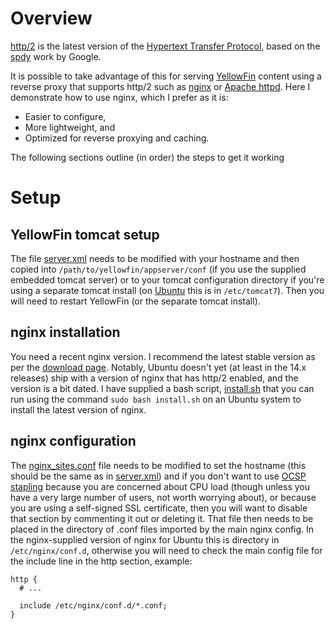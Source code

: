 # Overview
[http/2](https://en.wikipedia.org/wiki/HTTP/2) is the latest version of the [Hypertext Transfer Protocol](https://en.wikipedia.org/wiki/Hypertext_Transfer_Protocol), based on the [spdy](https://en.wikipedia.org/wiki/SPDY) work by Google.

It is possible to take advantage of this for serving [YellowFin](http://http://www.yellowfinbi.com) content using a reverse proxy that supports http/2 such as [nginx](http://nginx.org) or [Apache httpd](http://httpd.apache.org). Here I demonstrate how to use nginx, which I prefer as it is:
* Easier to configure,
* More lightweight, and
* Optimized for reverse proxying and caching.

The following sections outline (in order) the steps to get it working

# Setup
## YellowFin tomcat setup
The file [server.xml](server.xml) needs to be modified with your hostname and then copied into `/path/to/yellowfin/appserver/conf` (if you use the supplied embedded tomcat server) or to your tomcat configuration directory if you're using a separate tomcat install (on [Ubuntu](http://www.ubuntu.com) this is in `/etc/tomcat7`).
Then you will need to restart YellowFin (or the separate tomcat install).

## nginx installation
You need a recent nginx version. I recommend the latest stable version as per the [download page](http://nginx.org/en/download.html). Notably, Ubuntu doesn't yet (at least in the 14.x releases) ship with a version of nginx that has http/2 enabled, and the version is a bit dated. I have supplied a bash script, [install.sh](install.sh) that you can run using the command `sudo bash install.sh` on an Ubuntu system to install the latest version of nginx.

## nginx configuration
The [nginx_sites.conf](nginx_sites.conf) file needs to be modified to set the hostname (this should be the same as in [server.xml](server.xml)) and if you don't want to use [OCSP stapling](https://raymii.org/s/tutorials/OCSP_Stapling_on_nginx.html) because you are concerned about CPU load (though unless you have a very large number of users, not worth worrying about), or because you are using a self-signed SSL certificate, then you will want to disable that section by commenting it out or deleting it. That file then needs to be placed in the directory of .conf files imported by the main nginx config. In the nginx-supplied version of nginx for Ubuntu this is directory in `/etc/nginx/conf.d`, otherwise you will need to check the main config file for the include line in the http section, example:

```Nginx
http {
  # ...

  include /etc/nginx/conf.d/*.conf;
}
```
